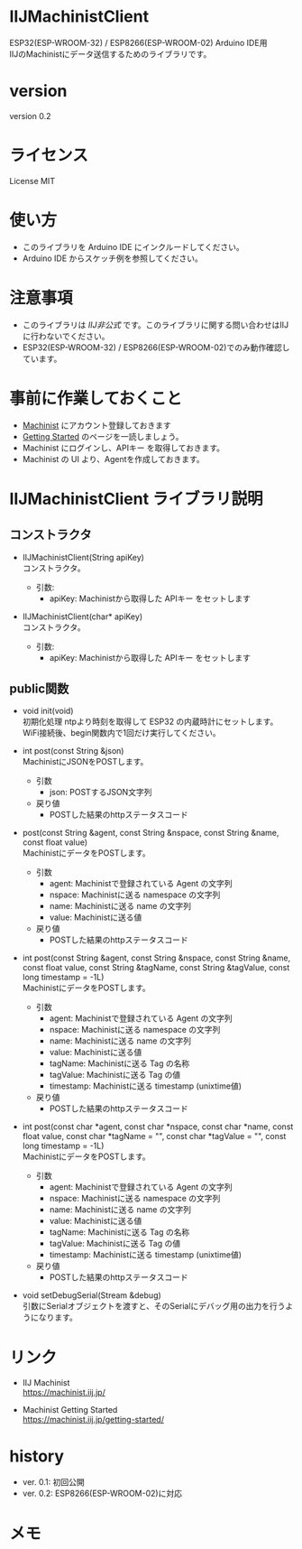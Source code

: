 # IIJMachinistClient
ESP32(ESP-WROOM-32) / ESP8266(ESP-WROOM-02) Arduino IDE用  
IIJのMachinistにデータ送信するためのライブラリです。

# version
version 0.2

# ライセンス  
License MIT

# 使い方
* このライブラリを Arduino IDE にインクルードしてください。
* Arduino IDE からスケッチ例を参照してください。

# 注意事項

* このライブラリは *IIJ非公式* です。このライブラリに関する問い合わせはIIJに行わないでください。
* ESP32(ESP-WROOM-32) / ESP8266(ESP-WROOM-02)でのみ動作確認しています。

# 事前に作業しておくこと

* [Machinist](https://app.machinist.iij.jp/login) にアカウント登録しておきます
* [Getting Started](https://machinist.iij.jp/getting-started/) のページを一読しましょう。
* Machinist にログインし、APIキー を取得しておきます。
* Machinist の UI より、Agentを作成しておきます。

# IIJMachinistClient ライブラリ説明

## コンストラクタ

* IIJMachinistClient(String apiKey)  
  コンストラクタ。
  * 引数:
    * apiKey: Machinistから取得した APIキー をセットします

* IIJMachinistClient(char* apiKey)  
  コンストラクタ。
  * 引数:
    * apiKey: Machinistから取得した APIキー をセットします

## public関数

* void init(void)  
  初期化処理 ntpより時刻を取得して ESP32 の内蔵時計にセットします。  
  WiFi接続後、begin関数内で1回だけ実行してください。

* int post(const String &json)  
  MachinistにJSONをPOSTします。
  * 引数
    * json: POSTするJSON文字列
  * 戻り値
    * POSTした結果のhttpステータスコード

* post(const String &agent, const String &nspace, const String &name, const float value)  
  MachinistにデータをPOSTします。
  * 引数
    * agent: Machinistで登録されている Agent の文字列
    * nspace: Machinistに送る namespace の文字列
    * name: Machinistに送る name の文字列
    * value: Machinistに送る値
  * 戻り値
    * POSTした結果のhttpステータスコード

* int post(const String &agent, const String &nspace, const String &name, const float value, const String &tagName, const String &tagValue, const long timestamp = -1L)  
  MachinistにデータをPOSTします。
  * 引数
    * agent: Machinistで登録されている Agent の文字列
    * nspace: Machinistに送る namespace の文字列
    * name: Machinistに送る name の文字列
    * value: Machinistに送る値
    * tagName: Machinistに送る Tag の名称
    * tagValue: Machinistに送る Tag の値
    * timestamp: Machinistに送る timestamp (unixtime値)
  * 戻り値
    * POSTした結果のhttpステータスコード

* int post(const char *agent, const char *nspace, const char *name, const float value, const char *tagName = "", const char *tagValue = "", const long timestamp = -1L)  
  MachinistにデータをPOSTします。
  * 引数
    * agent: Machinistで登録されている Agent の文字列
    * nspace: Machinistに送る namespace の文字列
    * name: Machinistに送る name の文字列
    * value: Machinistに送る値
    * tagName: Machinistに送る Tag の名称
    * tagValue: Machinistに送る Tag の値
    * timestamp: Machinistに送る timestamp (unixtime値)
  * 戻り値
    * POSTした結果のhttpステータスコード

* void setDebugSerial(Stream &debug)  
  引数にSerialオブジェクトを渡すと、そのSerialにデバッグ用の出力を行うようになります。  

# リンク
* IIJ Machinist  
  https://machinist.iij.jp/

* Machinist Getting Started  
  https://machinist.iij.jp/getting-started/


# history
* ver. 0.1: 初回公開
* ver. 0.2: ESP8266(ESP-WROOM-02)に対応

# メモ
